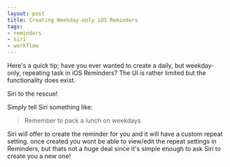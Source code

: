 ```yaml
---
layout: post
title: Creating Weekday-only iOS Reminders
tags:
- reminders
- siri
- workflow
---
```


Here's a quick tip; have you ever wanted to create a daily, but weekday-only, repeating task in iOS Reminders? The UI is rather limited but the functionality does exist.

Siri to the rescue!

Simply tell Siri something like:

> Remember to pack a lunch on weekdays

Siri will offer to create the reminder for you and it will have a custom repeat setting. once created you wont be able to view/edit the repeat settings in Reminders, but thats not a huge deal since it's simple enough to ask Siri to create you a new one!

